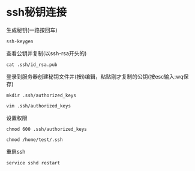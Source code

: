 # ssh秘钥连接

生成秘钥(一路按回车)

 ```text
ssh-keygen
```

查看公钥并复制(以ssh-rsa开头的)

```text
cat .ssh/id_rsa.pub
```

登录到服务器创建秘钥文件并(按i)编辑，粘贴刚才复制的公钥(按esc输入:wq保存)

```text
mkdir .ssh/authorized_keys

vim .ssh/authorized_keys
```

设置权限

```text
chmod 600 .ssh/authorized_keys

chmod /home/test/.ssh
```

重启ssh

```text
service sshd restart
```
